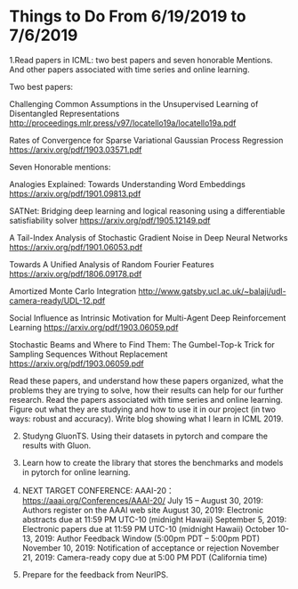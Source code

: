 # Things to Do From 6/19/2019 to 7/6/2019
1.Read papers in ICML: 
two best papers and seven honorable Mentions. And other papers associated with time series and online learning.

Two best papers:

Challenging Common Assumptions in the Unsupervised Learning of Disentangled Representations
http://proceedings.mlr.press/v97/locatello19a/locatello19a.pdf

Rates of Convergence for Sparse Variational Gaussian Process Regression
https://arxiv.org/pdf/1903.03571.pdf

Seven Honorable mentions:

Analogies Explained: Towards Understanding Word Embeddings
https://arxiv.org/pdf/1901.09813.pdf

SATNet: Bridging deep learning and logical reasoning using a differentiable satisfiability solver
https://arxiv.org/pdf/1905.12149.pdf

A Tail-Index Analysis of Stochastic Gradient Noise in Deep Neural Networks
https://arxiv.org/pdf/1901.06053.pdf

Towards A Unified Analysis of Random Fourier Features
https://arxiv.org/pdf/1806.09178.pdf

Amortized Monte Carlo Integration
http://www.gatsby.ucl.ac.uk/~balaji/udl-camera-ready/UDL-12.pdf

Social Influence as Intrinsic Motivation for Multi-Agent Deep Reinforcement Learning
https://arxiv.org/pdf/1903.06059.pdf

Stochastic Beams and Where to Find Them: The Gumbel-Top-k Trick for Sampling Sequences Without Replacement
https://arxiv.org/pdf/1903.06059.pdf

Read these papers, and understand how these papers organized, what the problems they are trying to solve, how their results can help for our further research. 
Read the papers associated with time series and online learning. Figure out what they are studying and how to use it in our project (in two ways: robust and accuracy).
Write blog showing what I learn in ICML 2019.

2. Studyng GluonTS. Using their datasets in pytorch and compare the results with Gluon.

3. Learn how to create the library that stores the benchmarks and models in pytorch for online learning.

4. NEXT TARGET CONFERENCE:
AAAI-20： https://aaai.org/Conferences/AAAI-20/
July 15 – August 30, 2019: Authors register on the AAAI web site
August 30, 2019: Electronic abstracts due at 11:59 PM UTC-10 (midnight Hawaii)
September 5, 2019: Electronic papers due at 11:59 PM UTC-10 (midnight Hawaii)
October 10-13, 2019: Author Feedback Window (5:00pm PDT – 5:00pm PDT)
November 10, 2019: Notification of acceptance or rejection
November 21, 2019: Camera-ready copy due at 5:00 PM PDT (California time)

5. Prepare for the feedback from NeurIPS.
